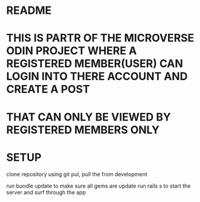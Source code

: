 # README

# THIS IS PARTR OF THE MICROVERSE ODIN PROJECT WHERE A REGISTERED MEMBER(USER) CAN LOGIN INTO THERE ACCOUNT AND CREATE A POST 
# THAT CAN ONLY BE VIEWED BY REGISTERED MEMBERS ONLY
# SETUP
clone repository
using git pul, pull the from development

run bundle update 
to make sure all gems are update
run rails s to start the server 
and surf through the  app
